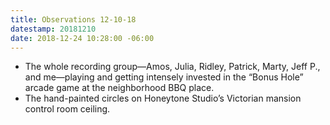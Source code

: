 ```yaml
---
title: Observations 12-10-18
datestamp: 20181210
date: 2018-12-24 10:28:00 -06:00
---
```


- The whole recording group—Amos, Julia, Ridley, Patrick, Marty, Jeff P., and me—playing and getting intensely invested in the “Bonus Hole” arcade game at the neighborhood BBQ place.
- The hand-painted circles on Honeytone Studio’s Victorian mansion control room ceiling.
